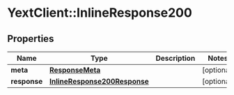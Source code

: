 # YextClient::InlineResponse200

## Properties
Name | Type | Description | Notes
------------ | ------------- | ------------- | -------------
**meta** | [**ResponseMeta**](ResponseMeta.md) |  | [optional] 
**response** | [**InlineResponse200Response**](InlineResponse200Response.md) |  | [optional] 


